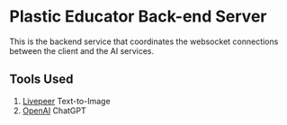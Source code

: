 # Plastic Educator Back-end Server

This is the backend service that coordinates the websocket connections between the client and the AI services.

## Tools Used

1. [Livepeer](#livepeer) Text-to-Image
1. [OpenAI](#openai) ChatGPT

